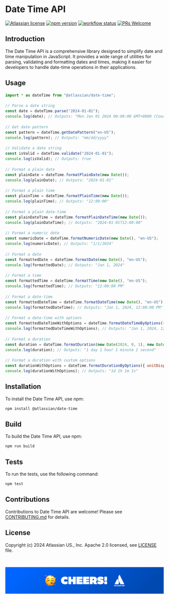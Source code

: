 # Date Time API

[![Atlassian license](https://img.shields.io/badge/license-Apache%202.0-blue.svg?style=flat-square)](LICENSE) [![npm version](https://img.shields.io/npm/v/@atlassian/date-time.svg?style=flat-square)](https://www.npmjs.com/package/@atlassian/date-time) [![workflow status](https://github.com/atlassian/date-time-api/actions/workflows/release.yml/badge.svg?event=push)](https://github.com/atlassian/date-time-api/actions/workflows/release.yml?query=event%3Apush) [![PRs Welcome](https://img.shields.io/badge/PRs-welcome-brightgreen.svg?style=flat-square)](CONTRIBUTING.md)

## Introduction

The Date Time API is a comprehensive library designed to simplify date and time manipulation in JavaScript. It provides a wide range of utilities for parsing, validating and formatting dates and times, making it easier for developers to handle date-time operations in their applications.

## Usage

```javascript
import * as dateTime from "@atlassian/date-time";

// Parse a date string
const date = dateTime.parse("2024-01-01");
console.log(date); // Outputs: "Mon Jan 01 2024 00:00:00 GMT+0000 (Coordinated Universal Time)"

// Get date pattern
const pattern = dateTime.getDatePattern("en-US");
console.log(pattern); // Outputs: "mm/dd/yyyy"

// Validate a date string
const isValid = dateTime.validate("2024-01-01");
console.log(isValid); // Outputs: true

// Format a plain date
const plainDate = dateTime.formatPlainDate(new Date());
console.log(plainDate); // Outputs: "2024-01-01"

// Format a plain time
const plainTime = dateTime.formatPlainTime(new Date());
console.log(plainTime); // Outputs: "12:00:00"

// Format a plain date-time
const plainDateTime = dateTime.formatPlainDateTime(new Date());
console.log(plainDateTime); // Outputs: "2024-01-01T12:00:00"

// Format a numeric date
const numericDate = dateTime.formatNumericDate(new Date(), "en-US");
console.log(numericDate); // Outputs: "1/1/2024"

// Format a date
const formattedDate = dateTime.formatDate(new Date(), "en-US");
console.log(formattedDate); // Outputs: "Jan 1, 2024"

// Format a time
const formattedTime = dateTime.formatTime(new Date(), "en-US");
console.log(formattedTime); // Outputs: "12:00:00 PM"

// Format a date-time
const formattedDateTime = dateTime.formatDateTime(new Date(), "en-US");
console.log(formattedDateTime); // Outputs: "Jan 1, 2024, 12:00:00 PM"

// Format a date-time with options
const formattedDateTimeWithOptions = dateTime.formatDateTimeByOptions({ second: undefined }, new Date(), "en-US");
console.log(formattedDateTimeWithOptions); // Outputs: "Jan 1, 2024, 12:00 PM"

// Format a duration
const duration = dateTime.formatDuration(new Date(2024, 0, 1), new Date(2024, 0, 2), "en-US");
console.log(duration); // Outputs: "1 day 1 hour 1 minute 1 second"

// Format a duration with custom options
const durationWithOptions = dateTime.formatDurationByOptions({ unitDisplay: "narrow" }, new Date(2024, 0, 1), new Date(2024, 0, 2), "en-US");
console.log(durationWithOptions); // Outputs: "1d 1h 1m 1s"
```

## Installation

To install the Date Time API, use npm:

```bash
npm install @atlassian/date-time
```

## Build

To build the Date Time API, use npm:

```bash
npm run build
```

## Tests

To run the tests, use the following command:

```bash
npm test
```

## Contributions

Contributions to Date Time API are welcome! Please see [CONTRIBUTING.md](CONTRIBUTING.md) for details.

## License

Copyright (c) 2024 Atlassian US., Inc.
Apache 2.0 licensed, see [LICENSE](LICENSE) file.

<br/>

[![With ❤️ from Atlassian](https://raw.githubusercontent.com/atlassian-internal/oss-assets/master/banner-cheers.png)](https://www.atlassian.com)

